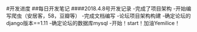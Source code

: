 #开发进度
##每日开发笔记
####2018.4.8号开发记录
-完成了项目架构
-开始编写爬虫（安居客，58，豆瓣等）
-完成文档编写
-论坛项目架构构建
-确定论坛的django版本==1.11
-确定论坛的数据库mysql
-开始！start！加油Yemilice！


